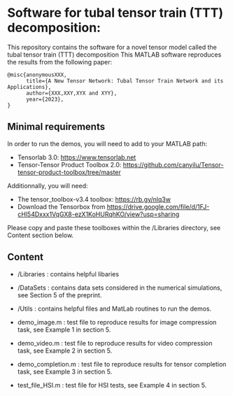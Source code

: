# Software for tubal tensor train (TTT) decomposition:
This repository contains the software for a novel tensor model called the tubal tensor train (TTT) decomposition
This MATLAB software reproduces the results from the following paper:

```
@misc{anonymousXXX,
      title={A New Tensor Network: Tubal Tensor Train Network and its Applications}, 
      author={XXX,XXY,XYX and XYY},
      year={2023},
}
```

## Minimal requirements

In order to run the demos, you will need to add to your MATLAB path:
- Tensorlab 3.0: https://www.tensorlab.net
- Tensor-Tensor Product Toolbox 2.0: https://github.com/canyilu/Tensor-tensor-product-toolbox/tree/master

Additionnally, you will need:

- The tensor_toolbox-v3.4 toolbox: https://rb.gy/nlq3w 
- Download the Tensorbox from https://drive.google.com/file/d/1FJ-cHl54Dxxx1VqGX8-ezX1KoHURqhKO/view?usp=sharing

Please copy and paste these toolboxes within the /Libraries directory, see Content section below.

## Content
 
 - /Libraries : contains helpful libaries 
 
 - /DataSets : contains data sets considered in the numerical simulations, see Section 5 of the preprint.

 - /Utils : contains helpful files and MatLab routines to run the demos.

 - demo_image.m : test file to reproduce results for image compression task, see Example 1 in section 5.

 - demo_video.m : test file to reproduce results for video compression task, see Example 2 in section 5.

 - demo_completion.m : test file to reproduce results for tensor completion task, see Example 3 in section 5.

 - test_file_HSI.m :  test file for HSI tests, see Example 4 in section 5.
 
 



 
 
